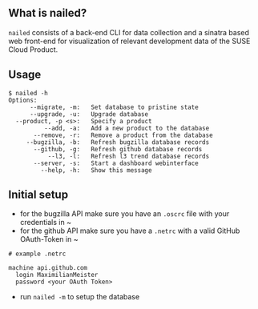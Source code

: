 ## What is nailed?

`nailed` consists of a back-end CLI for data collection and a sinatra based web front-end for visualization of relevant development data of the SUSE Cloud Product.

## Usage

```
$ nailed -h
Options:
      --migrate, -m:   Set database to pristine state
      --upgrade, -u:   Upgrade database
  --product, -p <s>:   Specify a product
          --add, -a:   Add a new product to the database
       --remove, -r:   Remove a product from the database
     --bugzilla, -b:   Refresh bugzilla database records
       --github, -g:   Refresh github database records
           --l3, -l:   Refresh l3 trend database records
       --server, -s:   Start a dashboard webinterface
         --help, -h:   Show this message
```

## Initial setup

* for the bugzilla API make sure you have an `.oscrc` file with your credentials in ~
* for the github API make sure you have a `.netrc` with a valid GitHub OAuth-Token in ~
```
# example .netrc

machine api.github.com
  login MaximilianMeister
  password <your OAuth Token>
```
* run `nailed -m` to setup the database
